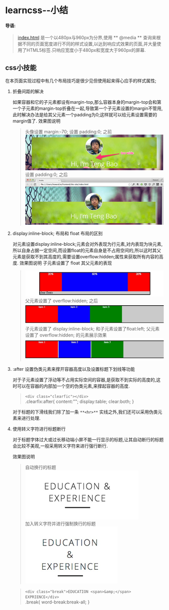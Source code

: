 # learncss--小结
#### 导语:
> [index.html](index.html) 是一个以480px与960px为分界,使用 ** @media ** 查询来根据不同的页面宽度进行不同的样式设置,以达到响应式效果的页面,并大量使用了HTML5标签.只响应宽度小于480px和宽度大于960px的屏幕.

## css小技能

在本页面实现过程中有几个布局技巧是很少见但使用起来得心应手的样式属性;

1. 折叠间距的解决

    如果容器和它的子元素都设有margin-top,那么容器本身的margin-top会和第一个子元素的margin-top折叠在一起,导致第一个子元素设置的margin不管用,此时解决办法是给其父元素一个padding为0;这样就可以给元素设置需要的margin值了.
    效果图说明 
    > 头像设置 margin:-70;
    > 设置 padding:0; 之前 ![header1.jpg](img/header1.jpg)
    > 设置 padding:0; 之后 ![header2.jpg](img/header2.jpg)

2. display:inline-block; 布局和 float 布局的区别

    对元素设置display:inline-block;元素会对外表现为行元素,对内表现为块元素,所以自身占据一定空间,而设置float的元素自身是不占用空间的,所以这时其父元素是获取不到其高度的,需要设置overflow:hidden;属性来获取所有内容的高度.
    效果图说明
    子元素设置了 float 其父元素的表现 
    > ![float1.jpg](img/float1.jpg)<br>
    父元素设置了 overflow:hidden; 之后 
    > ![float2.jpg](img/float2.jpg)
    子元素设置了 display:inline-block; 和子元素设置了float:left; 父元素设置了 overflow:hidden; 的元素展示效果 
    > ![inline-block.jpg](img/inline-block.jpg)

3. :after 设置伪类元素来撑开容器高度以及设置标题下划线等功能

    对于子元素设置了浮动等不占用实际空间的容器,是获取不到实际的高度的,这时可以在容器的内部加一个空的伪类元素,来撑起容器的高度.

    > ```<div class="clearfic"></div>```<br>
    > .clearfix:after{ content:""; display:table; clear:both; }

    对于标题的下滑线我们除了加一条 ```**<hr>**``` 实线之外,我们还可以采用伪类元素来进行处理.

4. 使用转义字符进行标题断行

    对于标题字体过大或过长移动端小屏不能一行显示的标题,让其自动断行的标题会比较不美观,一般采用转义字符来进行强行断行.

    效果图说明
    > 自动换行的标题<br>
    > ![header-2.jpg](img/header-2.jpg)<br>
    > 加入转义字符并进行强制换行的标题<br>
    > ![header-1.jpg](img/header-1.jpg)

    > ```<div class="break">EDUCATION <span>&amp;</span> EXPRIENCE</div>```<br>
    > .break{ word-break:break-all; }


